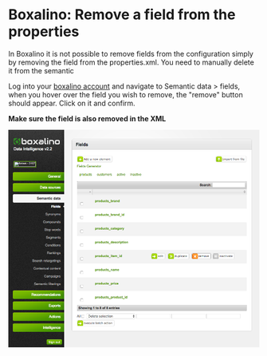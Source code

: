 Boxalino: Remove a field from the properties
============================================

In Boxalino it is not possible to remove fields from the configuration simply by removing the field from the properties.xml.
You need to manually delete it from the semantic

Log into your [boxalino account](http://di1.bx-cloud.com/frontend/dbmind/en/dbmind/login) and navigate to 
Semantic data > fields, when you hover over the field you wish to remove, the "remove" button should appear. Click on it
and confirm.  
  
**Make sure the field is also removed in the XML**    

![Semantic data fields](img/remove_boxalino_field.png)  

   

